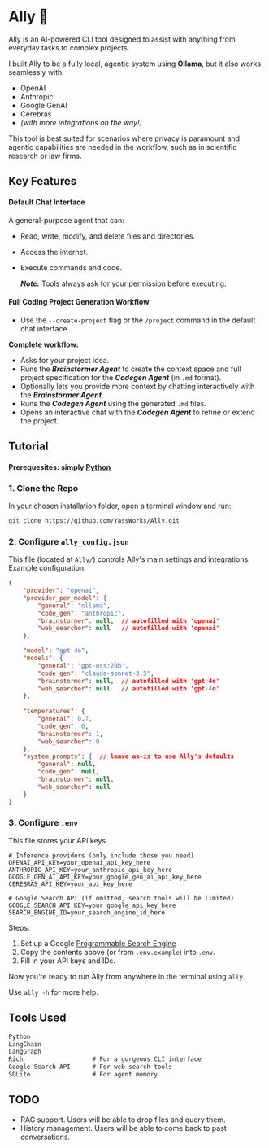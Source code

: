 # Ally 🗿

Ally is an AI-powered CLI tool designed to assist with anything from everyday tasks to complex projects.

I built Ally to be a fully local, agentic system using **Ollama**, but it also works seamlessly with:

* OpenAI
* Anthropic
* Google GenAI
* Cerebras
* *(with more integrations on the way!)*

This tool is best suited for scenarios where privacy is paramount and agentic capabilities are needed in the workflow, such as in scientific research or law firms.

## Key Features

#### Default Chat Interface

A general-purpose agent that can:

* Read, write, modify, and delete files and directories.
* Access the internet.
* Execute commands and code.

  ***Note:*** Tools always ask for your permission before executing.

#### Full Coding Project Generation Workflow

* Use the `--create-project` flag or the `/project` command in the default chat interface.

**Complete workflow:**

* Asks for your project idea.
* Runs the ***Brainstormer Agent*** to create the context space and full project specification for the ***Codegen Agent*** (in `.md` format).
* Optionally lets you provide more context by chatting interactively with the ***Brainstormer Agent***.
* Runs the ***Codegen Agent*** using the generated `.md` files.
* Opens an interactive chat with the ***Codegen Agent*** to refine or extend the project.

## Tutorial

#### Prerequesites: simply [Python](https://www.python.org/)

### 1. Clone the Repo

In your chosen installation folder, open a terminal window and run:

```bash
git clone https://github.com/YassWorks/Ally.git
```

### 2. Configure `ally_config.json`

This file (located at `Ally/`) controls Ally's main settings and integrations. Example configuration:

```json
{
    "provider": "openai",
    "provider_per_model": {
        "general": "ollama",
        "code_gen": "anthropic",
        "brainstormer": null,  // autofilled with 'openai'
        "web_searcher": null   // autofilled with 'openai'
    },

    "model": "gpt-4o",
    "models": {
        "general": "gpt-oss:20b",
        "code_gen": "claude-sonnet-3.5",
        "brainstormer": null,  // autofilled with 'gpt-4o'
        "web_searcher": null   // autofilled with 'gpt-4o'
    },
    
    "temperatures": {
        "general": 0.7,
        "code_gen": 0,
        "brainstormer": 1,
        "web_searcher": 0
    },
    "system_prompts": {  // leave as-is to use Ally's defaults
        "general": null,
        "code_gen": null,
        "brainstormer": null,
        "web_searcher": null
    }
}
```

### 3. Configure `.env`

This file stores your API keys.

```
# Inference providers (only include those you need)
OPENAI_API_KEY=your_openai_api_key_here
ANTHROPIC_API_KEY=your_anthropic_api_key_here
GOOGLE_GEN_AI_API_KEY=your_google_gen_ai_api_key_here
CEREBRAS_API_KEY=your_api_key_here

# Google Search API (if omitted, search tools will be limited)
GOOGLE_SEARCH_API_KEY=your_google_api_key_here
SEARCH_ENGINE_ID=your_search_engine_id_here
```

Steps:

1. Set up a Google [Programmable Search Engine](https://developers.google.com/custom-search/v1/overview)
2. Copy the contents above (or from `.env.example`) into `.env`.
3. Fill in your API keys and IDs.

Now you’re ready to run Ally from anywhere in the terminal using `ally`.

Use `ally -h` for more help.

## Tools Used

```md
Python
LangChain
LangGraph
Rich                   # For a gorgeous CLI interface
Google Search API      # For web search tools
SQLite                 # For agent memory
```

## TODO

- RAG support. Users will be able to drop files and query them.
- History management. Users will be able to come back to past conversations.